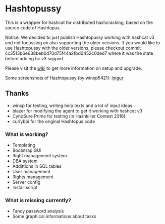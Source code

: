 # Hashtopussy 

This is a wrapper for hashcat for distributed hashcracking, based on the source code of Hashtopus. 

Notice: We decided to just publish Hashtopussy working with hashcat v3 and not focussing on also supporting the older versions. 
If you would like to use Hashtopussy with the older versions, please checkout commit cc3513b6e638beb0d70d75f44a2fbd0452c0ded7 where it was the state before adding hc v3 support.

Please visit the [wiki](https://bitbucket.org/seinlc/hashtopussy/wiki/Home) to get more information on setup and upgrade.

Some screenshots of Hashtopussy (by winxp5421): [Imgur](http://imgur.com/gallery/Fj0s0)

## Thanks

* winxp for testing, writing help texts and a lot of input ideas
* blazer for modifying the agent to get it working with hashcat v3
* CynoSure Prime for testing (in Hashkiller Contest 2016)
* curlyboi for the original Hashtopus code

### What is working? 

* Templating
* Bootstrap GUI
* Right management system
* DBA system
* Addittions in SQL tables
* User management
* Rights management
* Server config
* Install script

### What is missing currently? 

* Fancy password analysis
* Some graphical informations about tasks

